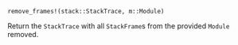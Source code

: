 ```
remove_frames!(stack::StackTrace, m::Module)
```

Return the `StackTrace` with all `StackFrame`s from the provided `Module` removed.
